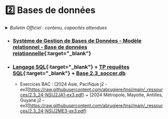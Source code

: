 # 2️⃣ Bases de données
<details>
    <summary><i>Bulletin Officiel : contenu, capacités attendues</i></summary> 

<blockquote>
<br>
Le développement des traitements informatiques nécessite la manipulation de données de plus en plus nombreuses. Leur organisation et leur stockage constituent un enjeu essentiel de performance.  
Le recours aux <b>bases de données relationnelles</b> est aujourd’hui une solution très répandue. Ces bases de données permettent d’organiser, de stocker, de mettre à jour et d’interroger des données structurées volumineuses utilisées simultanément par différents programmes ou différents utilisateurs. Cela est impossible avec les représentations tabulaires étudiées en classe de première.  
Des <b>S</b>ystèmes de <b>G</b>estion de <b>B</b>ases de <b>D</b>onnées (SGBD) de très grande taille (de l’ordre du pétaoctet) sont au centre de nombreux dispositifs de collecte, de stockage et de production d’informations.  
L’accès aux données d’une base de données relationnelle s’effectue grâce à des requêtes d’interrogation et de mise à jour qui peuvent par exemple être rédigées dans le <b>langage SQL</b> (<i>Structured Query Language</i>). Les traitements peuvent conjuguer le recours au langage SQL et à un langage de programmation.  
<br><br>
<table>
<tr><th> Contenu </th><th> Capacités attendues </th></tr>

<tr><td> Système de gestion de bases de données relationnelles <br><br>Modèle relationnel : relation, attribut, domaine, clef primaire, clef étrangère, schéma relationnel<br><br>Base de données relationnelle</td><td> - Identifier les services rendus par un système de gestion de bases de données relationnelles : persistance des données, gestion des accès concurrents, efficacité de traitement des requêtes, sécurisation des accès <br><br>- Identifier les concepts définissant le modèle relationnel<br><br>- Savoir distinguer la structure d’une base de données de son contenu. <br> - Repérer des anomalies dans le schéma d’une base de données</td></tr> 
<tr><td> Langage SQL : requêtes d’interrogation et de mise à jour d’une base de données </td><td> - Identifier les composants d’une requête <br>- Construire des requêtes d’interrogation à l’aide des clauses du langage SQL : SELECT, FROM, WHERE, JOIN <br>- Construire des requêtes d’insertion et de mise à jour à l’aide de : UPDATE, INSERT, DELETE </td></tr> 
</table>
</blockquote>
</details>

- ### [Système de Gestion de Bases de Données - Modèle relationnel - Base de données relationnelle](https://notebook.basthon.fr/?kernel=sql&from=https://raw.githubusercontent.com/abrugiere/tnsi/main/_ressources/2.1_sgbd_relationnel.ipynb){:target="_blank"} 

- ### [Langage SQL](https://notebook.basthon.fr/?kernel=sql&from=https://raw.githubusercontent.com/abrugiere/tnsi/main/_ressources/2.2_sql.ipynb){:target="_blank"} + [TP requêtes SQL](https://notebook.basthon.fr/?kernel=sql&from=https://raw.githubusercontent.com/abrugiere/tnsi/main/_ressources/2.3_tp_sql.ipynb&module=https://raw.githubusercontent.com/abrugiere/tnsi/main/_ressources/2.3_soccer.db){:target="_blank"} + [Base 2.3_soccer.db](https://raw.githubusercontent.com/abrugiere/tnsi/main/_ressources/2.3_soccer.db)

    +  Exercices BAC : [2024 Asie, Pacifique j2 - ex3]https://raw.githubusercontent.com/abrugiere/tnsi/main/_ressources/2.3_24-NSIJ2JA1-ex3.pdf) + [2024 Métropole, Mayotte, Antilles, Guyane j2 - ex3]https://raw.githubusercontent.com/abrugiere/tnsi/main/_ressources/2.3_24-NSIJ2ME3-ex3.pdf)

<!--

- ### [Langage SQL](https://notebook.basthon.fr/?kernel=sql&from=https://raw.githubusercontent.com/abrugiere/tnsi/main/_ressources/2.2_sql.ipynb){:target="_blank"} + [TP requêtes SQL](https://notebook.basthon.fr/?kernel=sql&from=https://raw.githubusercontent.com/abrugiere/tnsi/main/_ressources/2.3_tp_sql.ipynb&module=https://raw.githubusercontent.com/abrugiere/tnsi/main/_ressources/2.3_soccer.db){:target="_blank"} + [Base 2.3_soccer.db](https://raw.githubusercontent.com/abrugiere/tnsi/main/_ressources/2.3_soccer.db)

    +  Exercices BAC : [2024 Asie, Pacifique j2 - ex3]https://raw.githubusercontent.com/abrugiere/tnsi/main/_ressources/2.3_24-NSIJ2JA1-ex3.pdf) + [2024 Métropole, Mayotte, Antilles, Guyane j2 - ex3]https://raw.githubusercontent.com/abrugiere/tnsi/main/_ressources/2.3_24-NSIJ2ME3-ex3.pdf)

-->

